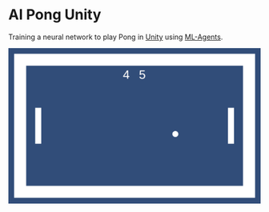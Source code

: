 # AI Pong Unity

Training a neural network to play Pong in [Unity](https://unity.com/) using [ML-Agents](https://github.com/Unity-Technologies/ml-agents).

![thumbnail.png](thumbnail.png)
